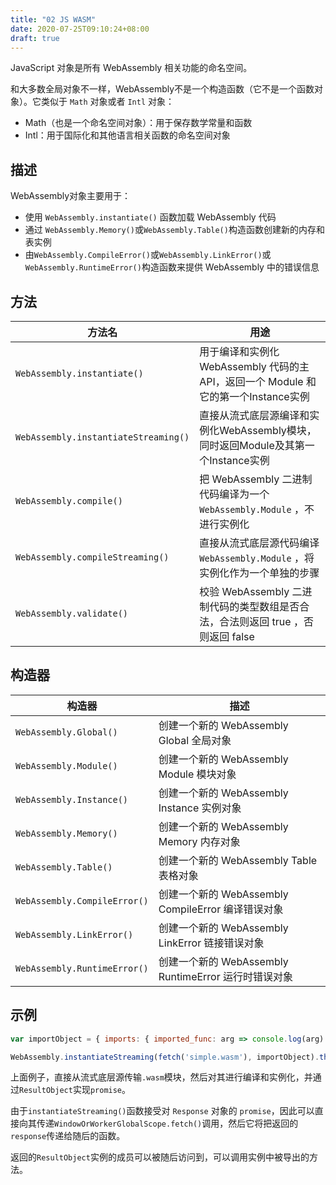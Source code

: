 ```yaml
---
title: "02 JS WASM"
date: 2020-07-25T09:10:24+08:00
draft: true
---
```


JavaScript 对象是所有 WebAssembly 相关功能的命名空间。

和大多数全局对象不一样，WebAssembly不是一个构造函数（它不是一个函数对象）。它类似于 `Math` 对象或者 `Intl` 对象：

- Math（也是一个命名空间对象）：用于保存数学常量和函数
- Intl：用于国际化和其他语言相关函数的命名空间对象

## 描述

WebAssembly对象主要用于：

- 使用 `WebAssembly.instantiate()` 函数加载 WebAssembly 代码
- 通过 `WebAssembly.Memory()`或`WebAssembly.Table()`构造函数创建新的内存和表实例
- 由`WebAssembly.CompileError()`或`WebAssembly.LinkError()`或`WebAssembly.RuntimeError()`构造函数来提供 WebAssembly 中的错误信息

## 方法

方法名|用途
---|---
`WebAssembly.instantiate()`|用于编译和实例化 WebAssembly 代码的主 API，返回一个 Module 和它的第一个Instance实例
`WebAssembly.instantiateStreaming()`|直接从流式底层源编译和实例化WebAssembly模块，同时返回Module及其第一个Instance实例
`WebAssembly.compile()`|把 WebAssembly 二进制代码编译为一个 `WebAssembly.Module` ，不进行实例化
`WebAssembly.compileStreaming()`|直接从流式底层源代码编译 `WebAssembly.Module` ，将实例化作为一个单独的步骤
`WebAssembly.validate()`|校验 WebAssembly 二进制代码的类型数组是否合法，合法则返回 true ，否则返回 false

## 构造器

构造器|描述
---|---
`WebAssembly.Global()`|创建一个新的 WebAssembly Global 全局对象
`WebAssembly.Module()`|创建一个新的 WebAssembly Module 模块对象
`WebAssembly.Instance()`|创建一个新的 WebAssembly Instance 实例对象
`WebAssembly.Memory()`|创建一个新的 WebAssembly Memory 内存对象
`WebAssembly.Table()`|创建一个新的 WebAssembly Table 表格对象
`WebAssembly.CompileError()`|创建一个新的 WebAssembly CompileError 编译错误对象
`WebAssembly.LinkError()`|创建一个新的 WebAssembly LinkError 链接错误对象
`WebAssembly.RuntimeError()`|创建一个新的 WebAssembly RuntimeError 运行时错误对象

## 示例

```js
var importObject = { imports: { imported_func: arg => console.log(arg) } };

WebAssembly.instantiateStreaming(fetch('simple.wasm'), importObject).then(obj => obj.instance.exports.exported_func())
```

上面例子，直接从流式底层源传输`.wasm`模块，然后对其进行编译和实例化，并通过`ResultObject`实现`promise`。

由于`instantiateStreaming()`函数接受对 `Response` 对象的 `promise`，因此可以直接向其传递`WindowOrWorkerGlobalScope.fetch()`调用，然后它将把返回的`response`传递给随后的函数。

返回的`ResultObject`实例的成员可以被随后访问到，可以调用实例中被导出的方法。
